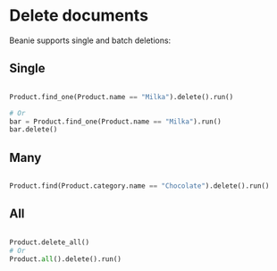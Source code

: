 # Delete documents

Beanie supports single and batch deletions:

## Single

```python

Product.find_one(Product.name == "Milka").delete().run()

# Or
bar = Product.find_one(Product.name == "Milka").run()
bar.delete()
```

## Many

```python

Product.find(Product.category.name == "Chocolate").delete().run()
```

## All

```python

Product.delete_all()
# Or
Product.all().delete().run()

```